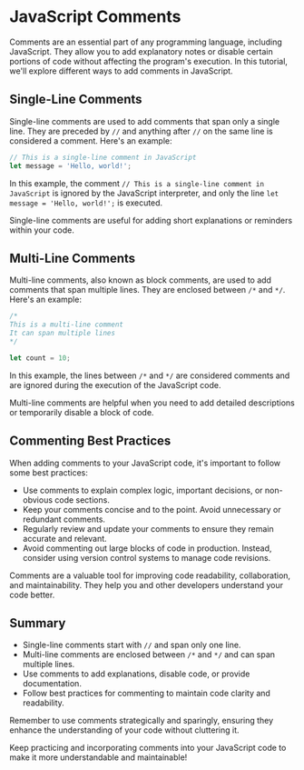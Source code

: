 # JavaScript Comments

Comments are an essential part of any programming language, including JavaScript. They allow you to add explanatory notes or disable certain portions of code without affecting the program's execution. In this tutorial, we'll explore different ways to add comments in JavaScript.

## Single-Line Comments

Single-line comments are used to add comments that span only a single line. They are preceded by `//` and anything after `//` on the same line is considered a comment. Here's an example:

```javascript
// This is a single-line comment in JavaScript
let message = 'Hello, world!';
```

In this example, the comment `// This is a single-line comment in JavaScript` is ignored by the JavaScript interpreter, and only the line `let message = 'Hello, world!';` is executed.

Single-line comments are useful for adding short explanations or reminders within your code.

## Multi-Line Comments

Multi-line comments, also known as block comments, are used to add comments that span multiple lines. They are enclosed between `/*` and `*/`. Here's an example:

```javascript
/*
This is a multi-line comment
It can span multiple lines
*/

let count = 10;
```

In this example, the lines between `/*` and `*/` are considered comments and are ignored during the execution of the JavaScript code.

Multi-line comments are helpful when you need to add detailed descriptions or temporarily disable a block of code.

## Commenting Best Practices

When adding comments to your JavaScript code, it's important to follow some best practices:

- Use comments to explain complex logic, important decisions, or non-obvious code sections.
- Keep your comments concise and to the point. Avoid unnecessary or redundant comments.
- Regularly review and update your comments to ensure they remain accurate and relevant.
- Avoid commenting out large blocks of code in production. Instead, consider using version control systems to manage code revisions.

Comments are a valuable tool for improving code readability, collaboration, and maintainability. They help you and other developers understand your code better.

## Summary

- Single-line comments start with `//` and span only one line.
- Multi-line comments are enclosed between `/*` and `*/` and can span multiple lines.
- Use comments to add explanations, disable code, or provide documentation.
- Follow best practices for commenting to maintain code clarity and readability.

Remember to use comments strategically and sparingly, ensuring they enhance the understanding of your code without cluttering it.

Keep practicing and incorporating comments into your JavaScript code to make it more understandable and maintainable!
